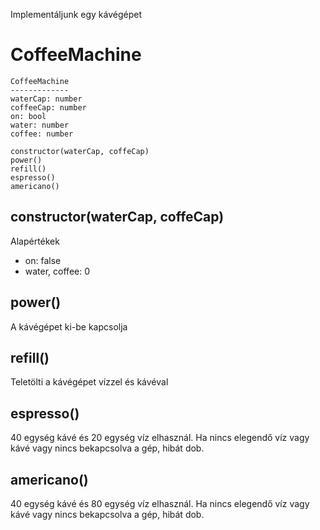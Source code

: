 Implementáljunk egy kávégépet

# CoffeeMachine

    CoffeeMachine
    -------------
    waterCap: number
    coffeeCap: number
    on: bool
    water: number
    coffee: number

    constructor(waterCap, coffeCap)
    power()
    refill()
    espresso()
    americano()



## constructor(waterCap, coffeCap)

Alapértékek
- on: false
- water, coffee: 0

## power()

A kávégépet ki-be kapcsolja

## refill()

Teletölti a kávégépet vízzel és kávéval

## espresso()

40 egység kávé és 20 egység víz elhasznál. Ha nincs elegendő víz vagy kávé vagy nincs
bekapcsolva a gép, hibát dob.

## americano()

40 egység kávé és 80 egység víz elhasznál. Ha nincs elegendő víz vagy kávé vagy nincs
bekapcsolva a gép, hibát dob.
